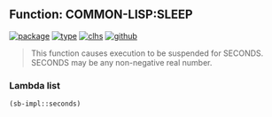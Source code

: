 ## Function: COMMON-LISP:SLEEP
[![package](https://img.shields.io/badge/Package-COMMON--LISP-5f9ea0.svg?style=social&colorA=999999)](../) [![type](https://img.shields.io/badge/Type-Function-5f9ea0.svg?style=social&colorA=999999)](../#function) [![clhs](https://img.shields.io/badge/CLHS-SLEEP-5f9ea0.svg?style=social&colorA=999999)](http://www.lispworks.com/documentation/HyperSpec/Body/f_sleep.htm) [![github](https://img.shields.io/badge/GitHub-View_the_source-5f9ea0.svg?style=social&colorA=999999&logo=github)](https://github.com/sbcl/sbcl/blob/master/src/code/toplevel.lisp/) 

> This function causes execution to be suspended for SECONDS. SECONDS may be
> any non-negative real number.

### Lambda list
```cl
(sb-impl::seconds)
```

